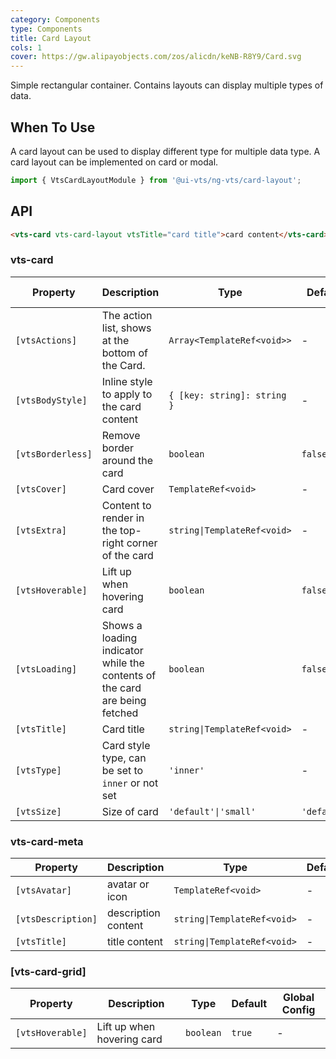 ```yaml
---
category: Components
type: Components
title: Card Layout
cols: 1
cover: https://gw.alipayobjects.com/zos/alicdn/keNB-R8Y9/Card.svg
---
```


Simple rectangular container. Contains layouts can display multiple types of data.

## When To Use

A card layout can be used to display different type for multiple data type.
A card layout can be implemented on card or modal.

```ts
import { VtsCardLayoutModule } from '@ui-vts/ng-vts/card-layout';
```

## API

```html
<vts-card vts-card-layout vtsTitle="card title">card content</vts-card>
```

### vts-card

| Property | Description | Type | Default | Global Config |
| -------- | ----------- | ---- | ------- | ------------- |
| `[vtsActions]` | The action list, shows at the bottom of the Card. | `Array<TemplateRef<void>>` | - |
| `[vtsBodyStyle]` | Inline style to apply to the card content | `{ [key: string]: string }` | - |
| `[vtsBorderless]` | Remove border around the card | `boolean` | `false` | ✅ |
| `[vtsCover]` | Card cover | `TemplateRef<void>` | - |
| `[vtsExtra]` | Content to render in the top-right corner of the card | `string\|TemplateRef<void>` | - |
| `[vtsHoverable]` | Lift up when hovering card | `boolean` | `false` | ✅ |
| `[vtsLoading]` | Shows a loading indicator while the contents of the card are being fetched | `boolean` | `false` |
| `[vtsTitle]` | Card title | `string\|TemplateRef<void>` | - |
| `[vtsType]` | Card style type, can be set to `inner` or not set | `'inner'` | - |
| `[vtsSize]` | Size of card | `'default'\|'small'` | `'default'` | ✅ |


### vts-card-meta

| Property | Description | Type | Default |
| -------- | ----------- | ---- | ------- |
| `[vtsAvatar]` | avatar or icon | `TemplateRef<void>` | - |
| `[vtsDescription]` | description content | `string\|TemplateRef<void>` | - |
| `[vtsTitle]` | title content | `string\|TemplateRef<void>` | - |

### [vts-card-grid]

| Property | Description | Type | Default | Global Config |
| -------- | ----------- | ---- | ------- | ------------- |
| `[vtsHoverable]` | Lift up when hovering card | `boolean` | `true` | - |
